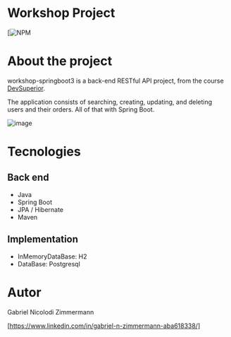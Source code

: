 # Workshop Project
[![NPM](https://github.com/GabrielNZ/workshop-springboot3-jpa/blob/main/LICENSE) 

# About the project

workshop-springboot3 is a back-end RESTful API project, from the course [DevSuperior](https://www.udemy.com/course/java-curso-completo/).

The application consists of searching, creating, updating, and deleting users and their orders. All of that with Spring Boot.

![image](https://github.com/user-attachments/assets/58ee4ea1-904d-4566-8440-78a1d8394b1e)

# Tecnologies
## Back end
- Java
- Spring Boot
- JPA / Hibernate
- Maven
## Implementation
- InMemoryDataBase: H2
- DataBase: Postgresql
# Autor

Gabriel Nicolodi Zimmermann


[https://www.linkedin.com/in/gabriel-n-zimmermann-aba618338/]
